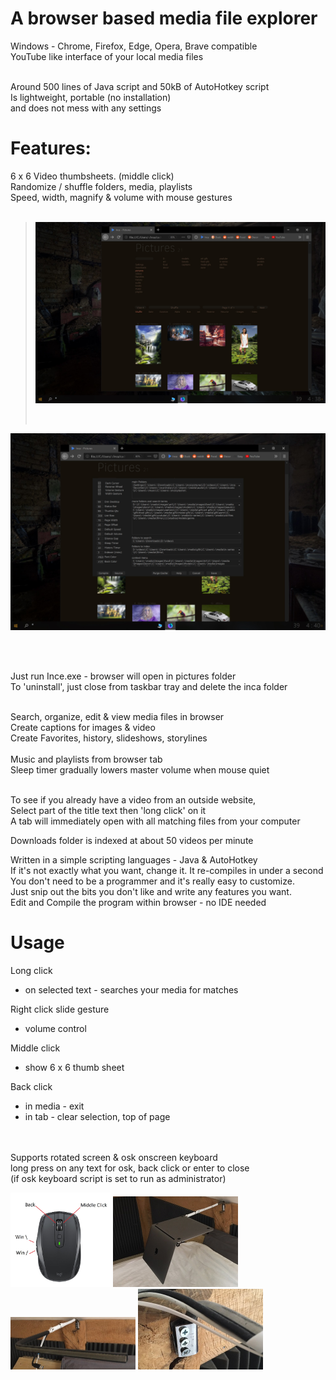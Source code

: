
# A browser based media file explorer<br>

Windows - Chrome, Firefox, Edge, Opera, Brave compatible<br>
YouTube like interface of your local media files<br><br>

Around 500 lines of Java script and 50kB of AutoHotkey script<br>
Is lightweight, portable (no installation)<br>
and does not mess with any settings<br>

# Features:

6 x 6 Video thumbsheets. (middle click)<br>
Randomize / shuffle folders, media, playlists<br>
Speed, width, magnify & volume with mouse gestures<br><br>

><img src="screens/Screen 1.jpg" width="640"/></p><br>

<p><img src="screens/Screen 2.jpg" width="640"/></p><br><br>

Just run Ince.exe - browser will open in pictures folder<br>
To 'uninstall', just close from taskbar tray and delete the inca folder<br><br>

Search, organize, edit & view media files in browser<br>
Create captions for images & video<br>
Create Favorites, history, slideshows, storylines<br><br>
Music and playlists from browser tab<br>
Sleep timer gradually lowers master volume when mouse quiet<br><br>

To see if you already have a video from an outside website,<br>
Select part of the title text then 'long click' on it<br>
A tab will immediately open with all matching files from your computer<br>

Downloads folder is indexed at about 50 videos per minute<br>

Written in a simple scripting languages - Java & AutoHotkey<br>
If it's not exactly what you want, change it. It re-compiles in under a second<br>
You don't need to be a programmer and it's really easy to customize.<br>
Just snip out the bits you don't like and write any features you want.<br>
Edit and Compile the program within browser - no IDE needed<br>

# Usage

Long click
- on selected text - searches your media for matches

Right click slide gesture
- volume control

Middle click
- show 6 x 6 thumb sheet

Back click
- in media - exit
- in tab - clear selection, top of page

<br><br>Supports rotated screen & osk onscreen keyboard<br>
long press on any text for osk, back click or enter to close<br>
(if osk keyboard script is set to run as administrator)<br>

<img src="screens/mouse.jpg" width="160"/> <img src="screens/swivel arm 3.jpg" width="200"/> <br>
<img src="screens/swivel arm 2.jpg" width="200"/> <img src="screens/swivel arm 1.jpg" width="200"/></p>


